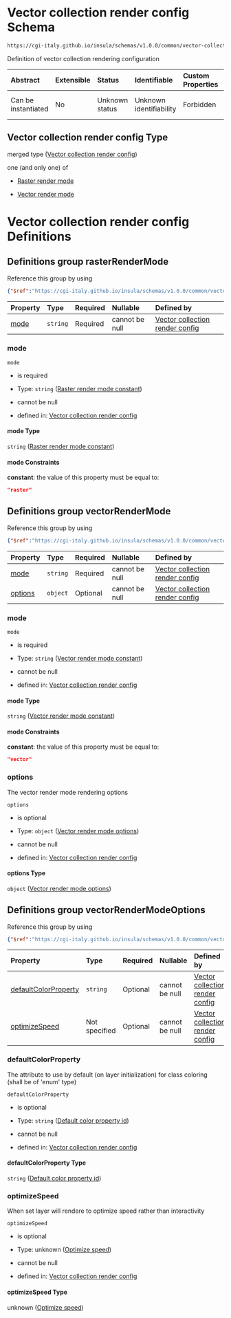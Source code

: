 # Vector collection render config Schema

```txt
https://cgi-italy.github.io/insula/schemas/v1.0.0/common/vector-collection-render-config.schema.json
```

Definition of vector collection rendering configuration

| Abstract            | Extensible | Status         | Identifiable            | Custom Properties | Additional Properties | Access Restrictions | Defined In                                                                                                                       |
| :------------------ | :--------- | :------------- | :---------------------- | :---------------- | :-------------------- | :------------------ | :------------------------------------------------------------------------------------------------------------------------------- |
| Can be instantiated | No         | Unknown status | Unknown identifiability | Forbidden         | Allowed               | none                | [vector-collection-render-config.schema.json](schemas/common/vector-collection-render-config.schema.json) |

## Vector collection render config Type

merged type ([Vector collection render config](vector-collection-render-config.md))

one (and only one) of

* [Raster render mode](vector-collection-render-config-defs-raster-render-mode.md)

* [Vector render mode](vector-collection-render-config-defs-vector-render-mode.md)

# Vector collection render config Definitions

## Definitions group rasterRenderMode

Reference this group by using

```json
{"$ref":"https://cgi-italy.github.io/insula/schemas/v1.0.0/common/vector-collection-render-config.schema.json#/$defs/rasterRenderMode"}
```

| Property      | Type     | Required | Nullable       | Defined by                                                                                                                                                                                                                                                                          |
| :------------ | :------- | :------- | :------------- | :---------------------------------------------------------------------------------------------------------------------------------------------------------------------------------------------------------------------------------------------------------------------------------- |
| [mode](#mode) | `string` | Required | cannot be null | [Vector collection render config](vector-collection-render-config-defs-raster-render-mode-properties-raster-render-mode-constant.md) |

### mode



`mode`

* is required

* Type: `string` ([Raster render mode constant](vector-collection-render-config-defs-raster-render-mode-properties-raster-render-mode-constant.md))

* cannot be null

* defined in: [Vector collection render config](vector-collection-render-config-defs-raster-render-mode-properties-raster-render-mode-constant.md)

#### mode Type

`string` ([Raster render mode constant](vector-collection-render-config-defs-raster-render-mode-properties-raster-render-mode-constant.md))

#### mode Constraints

**constant**: the value of this property must be equal to:

```json
"raster"
```

## Definitions group vectorRenderMode

Reference this group by using

```json
{"$ref":"https://cgi-italy.github.io/insula/schemas/v1.0.0/common/vector-collection-render-config.schema.json#/$defs/vectorRenderMode"}
```

| Property            | Type     | Required | Nullable       | Defined by                                                                                                                                                                                                                                                                          |
| :------------------ | :------- | :------- | :------------- | :---------------------------------------------------------------------------------------------------------------------------------------------------------------------------------------------------------------------------------------------------------------------------------- |
| [mode](#mode-1)     | `string` | Required | cannot be null | [Vector collection render config](vector-collection-render-config-defs-vector-render-mode-properties-vector-render-mode-constant.md) |
| [options](#options) | `object` | Optional | cannot be null | [Vector collection render config](vector-collection-render-config-defs-vector-render-mode-options.md)                             |

### mode



`mode`

* is required

* Type: `string` ([Vector render mode constant](vector-collection-render-config-defs-vector-render-mode-properties-vector-render-mode-constant.md))

* cannot be null

* defined in: [Vector collection render config](vector-collection-render-config-defs-vector-render-mode-properties-vector-render-mode-constant.md)

#### mode Type

`string` ([Vector render mode constant](vector-collection-render-config-defs-vector-render-mode-properties-vector-render-mode-constant.md))

#### mode Constraints

**constant**: the value of this property must be equal to:

```json
"vector"
```

### options

The vector render mode rendering options

`options`

* is optional

* Type: `object` ([Vector render mode options](vector-collection-render-config-defs-vector-render-mode-options.md))

* cannot be null

* defined in: [Vector collection render config](vector-collection-render-config-defs-vector-render-mode-options.md)

#### options Type

`object` ([Vector render mode options](vector-collection-render-config-defs-vector-render-mode-options.md))

## Definitions group vectorRenderModeOptions

Reference this group by using

```json
{"$ref":"https://cgi-italy.github.io/insula/schemas/v1.0.0/common/vector-collection-render-config.schema.json#/$defs/vectorRenderModeOptions"}
```

| Property                                      | Type          | Required | Nullable       | Defined by                                                                                                                                                                                                                                                                                                       |
| :-------------------------------------------- | :------------ | :------- | :------------- | :--------------------------------------------------------------------------------------------------------------------------------------------------------------------------------------------------------------------------------------------------------------------------------------------------------------- |
| [defaultColorProperty](#defaultcolorproperty) | `string`      | Optional | cannot be null | [Vector collection render config](vector-collection-render-config-defs-vector-render-mode-options-properties-default-color-property-id.md) |
| [optimizeSpeed](#optimizespeed)               | Not specified | Optional | cannot be null | [Vector collection render config](vector-collection-render-config-defs-vector-render-mode-options-properties-optimize-speed.md)                   |

### defaultColorProperty

The attribute to use by default (on layer initialization) for class coloring (shall be of 'enum' type)

`defaultColorProperty`

* is optional

* Type: `string` ([Default color property id](vector-collection-render-config-defs-vector-render-mode-options-properties-default-color-property-id.md))

* cannot be null

* defined in: [Vector collection render config](vector-collection-render-config-defs-vector-render-mode-options-properties-default-color-property-id.md)

#### defaultColorProperty Type

`string` ([Default color property id](vector-collection-render-config-defs-vector-render-mode-options-properties-default-color-property-id.md))

### optimizeSpeed

When set layer will rendere to optimize speed rather than interactivity

`optimizeSpeed`

* is optional

* Type: unknown ([Optimize speed](vector-collection-render-config-defs-vector-render-mode-options-properties-optimize-speed.md))

* cannot be null

* defined in: [Vector collection render config](vector-collection-render-config-defs-vector-render-mode-options-properties-optimize-speed.md)

#### optimizeSpeed Type

unknown ([Optimize speed](vector-collection-render-config-defs-vector-render-mode-options-properties-optimize-speed.md))
